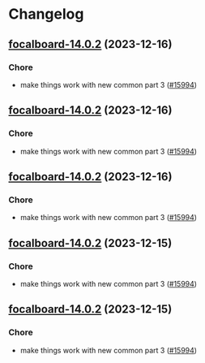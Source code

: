# Changelog



## [focalboard-14.0.2](https://github.com/truecharts/charts/compare/focalboard-13.0.3...focalboard-14.0.2) (2023-12-16)

### Chore

- make things work with new common part 3 ([#15994](https://github.com/truecharts/charts/issues/15994))
  
  


## [focalboard-14.0.2](https://github.com/truecharts/charts/compare/focalboard-13.0.3...focalboard-14.0.2) (2023-12-16)

### Chore

- make things work with new common part 3 ([#15994](https://github.com/truecharts/charts/issues/15994))
  
  


## [focalboard-14.0.2](https://github.com/truecharts/charts/compare/focalboard-13.0.3...focalboard-14.0.2) (2023-12-16)

### Chore

- make things work with new common part 3 ([#15994](https://github.com/truecharts/charts/issues/15994))
  
  


## [focalboard-14.0.2](https://github.com/truecharts/charts/compare/focalboard-13.0.3...focalboard-14.0.2) (2023-12-15)

### Chore

- make things work with new common part 3 ([#15994](https://github.com/truecharts/charts/issues/15994))
  
  


## [focalboard-14.0.2](https://github.com/truecharts/charts/compare/focalboard-13.0.3...focalboard-14.0.2) (2023-12-15)

### Chore

- make things work with new common part 3 ([#15994](https://github.com/truecharts/charts/issues/15994))
  
  